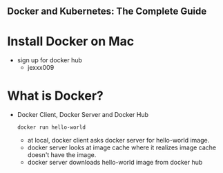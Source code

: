 ## Docker and Kubernetes: The Complete Guide

# Install Docker on Mac
  * sign up for docker hub
    * jexxx009

# What is Docker?
  * Docker Client, Docker Server and Docker Hub
    ```
    docker run hello-world
    ```
    * at local, docker client asks docker server for hello-world image.
    * docker server looks at image cache where it realizes image cache doesn't have the image.
    * docker server downloads hello-world image from docker hub

